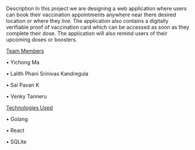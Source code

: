Description
In this project we are designing a web application where users can book their vaccination appointments anywhere near there desired location or where they live. The application also contains a digitally verifiable proof of vaccination card which can be accessed as soon as they complete their dose. The application will also remind users of their upcoming doses or boosters.

[Team Members](#team-members)

• Yichong Ma

•	Lalith Phani Srinivas Kandregula

•	Sai Pavan K

•	Venky Tanneru

[Technologies Used](#technologies-used)

•	Golang

•	React

•	SQLite


